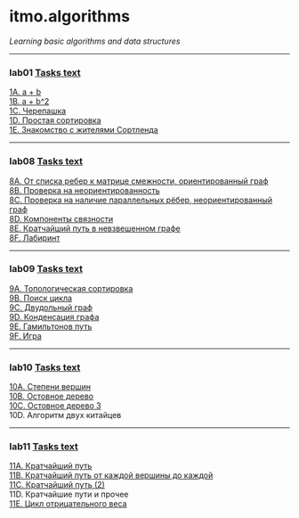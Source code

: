 # itmo.algorithms
*Learning basic algorithms and data structures*

***
### lab01 [Tasks text](https://github.com/mrskycriper/itmo.algorithms/blob/master/lab01/problems1.pdf)
[1A. a + b](https://github.com/mrskycriper/itmo.algorithms/blob/master/lab01/1A.cpp)  
[1B. a + b^2](https://github.com/mrskycriper/itmo.algorithms/blob/master/lab01/1B.cpp)  
[1C. Черепашка](https://github.com/mrskycriper/itmo.algorithms/blob/master/lab01/1C.cpp)  
[1D. Простая сортировка](https://github.com/mrskycriper/itmo.algorithms/blob/master/lab01/1D.cpp)  
[1E. Знакомство с жителями Сортленда](https://github.com/mrskycriper/itmo.algorithms/blob/master/lab01/1E.cpp)
***
### lab08 [Tasks text](https://github.com/mrskycriper/itmo.algorithms/blob/master/lab08/problems8.pdf)
[8A. От списка ребер к матрице смежности, ориентированный граф](https://github.com/mrskycriper/itmo.algorithms/blob/master/lab08/8A.cpp)  
[8B. Проверка на неориентированность](https://github.com/mrskycriper/itmo.algorithms/blob/master/lab08/8B.cpp)  
[8C. Проверка на наличие параллельных рёбер, неориентированный граф](https://github.com/mrskycriper/itmo.algorithms/blob/master/lab08/8C.cpp)  
[8D. Компоненты связности](https://github.com/mrskycriper/itmo.algorithms/blob/master/lab08/8D.cpp)  
[8E. Кратчайший путь в невзвешенном графе](https://github.com/mrskycriper/itmo.algorithms/blob/master/lab08/8E.cpp)  
[8F. Лабиринт](https://github.com/mrskycriper/itmo.algorithms/blob/master/lab08/8F.cpp) 
***
### lab09 [Tasks text](https://github.com/mrskycriper/itmo.algorithms/blob/master/lab09/problems9.pdf)
[9A. Топологическая сортировка](https://github.com/mrskycriper/itmo.algorithms/blob/master/lab09/9A.cpp)  
[9B. Поиск цикла](https://github.com/mrskycriper/itmo.algorithms/blob/master/lab09/9B.cpp)  
[9C. Двудольный граф](https://github.com/mrskycriper/itmo.algorithms/blob/master/lab09/9C.cpp)  
[9D. Конденсация графа](https://github.com/mrskycriper/itmo.algorithms/blob/master/lab09/9D.cpp)  
[9E. Гамильтонов путь](https://github.com/mrskycriper/itmo.algorithms/blob/master/lab09/9E.cpp)  
[9F. Игра](https://github.com/mrskycriper/itmo.algorithms/blob/master/lab09/9F.cpp)  
***
### lab10 [Tasks text](https://github.com/mrskycriper/itmo.algorithms/blob/master/lab10/problems10.pdf)
[10A. Степени вершин](https://github.com/mrskycriper/itmo.algorithms/blob/master/lab10/10A.cpp)  
[10B. Остовное дерево](https://github.com/mrskycriper/itmo.algorithms/blob/master/lab10/10B.cpp)  
[10C. Остовное дерево 3](https://github.com/mrskycriper/itmo.algorithms/blob/master/lab10/10C.cpp)  
10D. Алгоритм двух китайцев  
***
### lab11 [Tasks text](https://github.com/mrskycriper/itmo.algorithms/blob/master/lab11/problems11.pdf)
[11A. Кратчайший путь](https://github.com/mrskycriper/itmo.algorithms/blob/master/lab11/11A.cpp)  
[11B. Кратчайший путь от каждой вершины до каждой](https://github.com/mrskycriper/itmo.algorithms/blob/master/lab11/11B.cpp)  
[11C. Кратчайший путь (2)](https://github.com/mrskycriper/itmo.algorithms/blob/master/lab11/11C.cpp)  
11D. Кратчайшие пути и прочее  
[11E. Цикл отрицательного веса](https://github.com/mrskycriper/itmo.algorithms/blob/master/lab11/11E.cpp)
